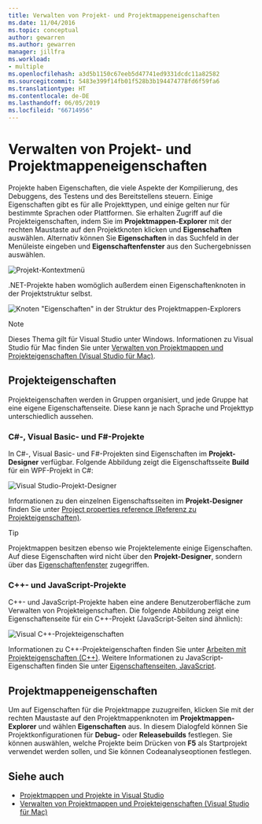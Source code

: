 ```yaml
---
title: Verwalten von Projekt- und Projektmappeneigenschaften
ms.date: 11/04/2016
ms.topic: conceptual
author: gewarren
ms.author: gewarren
manager: jillfra
ms.workload:
- multiple
ms.openlocfilehash: a3d5b1150c67eeb5d47741ed9331dcdc11a82582
ms.sourcegitcommit: 5483e399f14fb01f528b3b194474778fd6f59fa6
ms.translationtype: HT
ms.contentlocale: de-DE
ms.lasthandoff: 06/05/2019
ms.locfileid: "66714956"
---
```

# <a name="manage-project-and-solution-properties"></a>Verwalten von Projekt- und Projektmappeneigenschaften

Projekte haben Eigenschaften, die viele Aspekte der Kompilierung, des Debuggens, des Testens und des Bereitstellens steuern. Einige Eigenschaften gibt es für alle Projekttypen, und einige gelten nur für bestimmte Sprachen oder Plattformen. Sie erhalten Zugriff auf die Projekteigenschaften, indem Sie im **Projektmappen-Explorer** mit der rechten Maustaste auf den Projektknoten klicken und **Eigenschaften** auswählen. Alternativ können Sie **Eigenschaften** in das Suchfeld in der Menüleiste eingeben und **Eigenschaftenfenster** aus den Suchergebnissen auswählen.

![Projekt-Kontextmenü](../ide/media/vs2015_proj_prop_menu.gif)

.NET-Projekte haben womöglich außerdem einen Eigenschaftenknoten in der Projektstruktur selbst.

![Knoten "Eigenschaften" in der Struktur des Projektmappen-Explorers](../ide/media/vs2015_props_se.png)

> [!NOTE]
> Dieses Thema gilt für Visual Studio unter Windows. Informationen zu Visual Studio für Mac finden Sie unter [Verwalten von Projektmappen und Projekteigenschaften (Visual Studio für Mac)](/visualstudio/mac/managing-solutions-and-project-properties).

## <a name="project-properties"></a>Projekteigenschaften

Projekteigenschaften werden in Gruppen organisiert, und jede Gruppe hat eine eigene Eigenschaftenseite. Diese kann je nach Sprache und Projekttyp unterschiedlich aussehen.

### <a name="c-visual-basic-and-f-projects"></a>C#-, Visual Basic- und F#-Projekte

In C#-, Visual Basic- und F#-Projekten sind Eigenschaften im **Projekt-Designer** verfügbar. Folgende Abbildung zeigt die Eigenschaftsseite **Build** für ein WPF-Projekt in C#:

![Visual Studio-Projekt-Designer](../ide/media/vs2015_proppage_build.png)

Informationen zu den einzelnen Eigenschaftsseiten im **Projekt-Designer** finden Sie unter [Project properties reference (Referenz zu Projekteigenschaften)](../ide/reference/project-properties-reference.md).

> [!TIP]
> Projektmappen besitzen ebenso wie Projektelemente einige Eigenschaften. Auf diese Eigenschaften wird nicht über den **Projekt-Designer**, sondern über das [Eigenschaftenfenster](../ide/reference/properties-window.md) zugegriffen.

### <a name="c-and-javascript-projects"></a>C++- und JavaScript-Projekte

C++- und JavaScript-Projekte haben eine andere Benutzeroberfläche zum Verwalten von Projekteigenschaften. Die folgende Abbildung zeigt eine Eigenschaftenseite für ein C++-Projekt (JavaScript-Seiten sind ähnlich):

![Visual C&#43;&#43;-Projekteigenschaften](../ide/media/vs2015_projprops_cpp.png)

Informationen zu C++-Projekteigenschaften finden Sie unter [Arbeiten mit Projekteigenschaften (C++)](/cpp/build/working-with-project-properties). Weitere Informationen zu JavaScript-Eigenschaften finden Sie unter [Eigenschaftenseiten, JavaScript](../ide/reference/property-pages-javascript.md).

## <a name="solution-properties"></a>Projektmappeneigenschaften

Um auf Eigenschaften für die Projektmappe zuzugreifen, klicken Sie mit der rechten Maustaste auf den Projektmappenknoten im **Projektmappen-Explorer** und wählen **Eigenschaften** aus. In diesem Dialogfeld können Sie Projektkonfigurationen für **Debug-** oder **Releasebuilds** festlegen. Sie können auswählen, welche Projekte beim Drücken von **F5** als Startprojekt verwendet werden sollen, und Sie können Codeanalyseoptionen festlegen.

## <a name="see-also"></a>Siehe auch

- [Projektmappen und Projekte in Visual Studio](../ide/solutions-and-projects-in-visual-studio.md)
- [Verwalten von Projektmappen und Projekteigenschaften (Visual Studio für Mac)](/visualstudio/mac/managing-solutions-and-project-properties)
